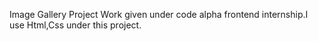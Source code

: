 Image Gallery Project Work given under code alpha frontend internship.I use Html,Css under this project.
